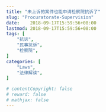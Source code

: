 ```yaml
---
title: "未上诉的案件也能申请检察院抗诉了"
slug: "Procuratorate-Supervision"
date:    2018-09-17T15:59:56+08:00
lastmod: 2018-09-17T15:59:56+08:00
tags: [
    "抗诉",
    "民事抗诉",
    "检察院",
]
categories: [
    "Laws",
    "法律解读",
]

# contentCopyright: false
# reward: false
# mathjax: false
---
```


<!--more-->
